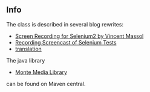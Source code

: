 Info
----
The class is described in several blog rewrites:

 + [Screen Recording for Selenium2 by Vincent Massol](http://massol.myxwiki.org/xwiki/bin/view/Blog/ScreenRecordingForSelenium2)
 + [Recording Screencast of Selenium Tests](http://corporate.tuenti.com/en/dev/blog/video-recordings-of-browser-tests)
 + [translation](http://internetka.in.ua/selenium-screen-recordering)

The java library

 + [Monte Media Library](http://www.randelshofer.ch/monte/files/demos/MonteScreenRecorder.jar)

can be found on Maven central.